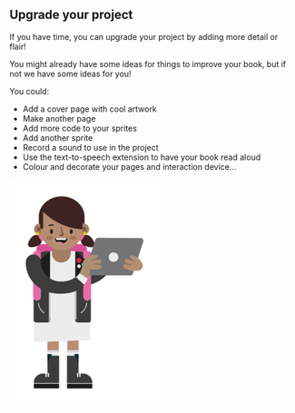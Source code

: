 ## Upgrade your project
If you have time, you can upgrade your project by adding more detail or flair! 

You might already have some ideas for things to improve your book, but if not we have some ideas for you!

You could:
+ Add a cover page with cool artwork
+ Make another page
+ Add more code to your sprites
+ Add another sprite
+ Record a sound to use in the project
+ Use the text-to-speech extension to have your book read aloud 
+ Colour and decorate your pages and interaction device...

![Young girl holding a laptop and smiling.](images/CD-Character-Female-1-2.png)
